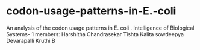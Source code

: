 # codon-usage-patterns-in-E.-coli
An analysis of the codon usage patterns in E. coli .
Intelligence of Biological Systems- 1
members: 
Harshitha Chandrasekar 
Tishta Kalita
sowdeepya Devarapalli
Kruthi B
